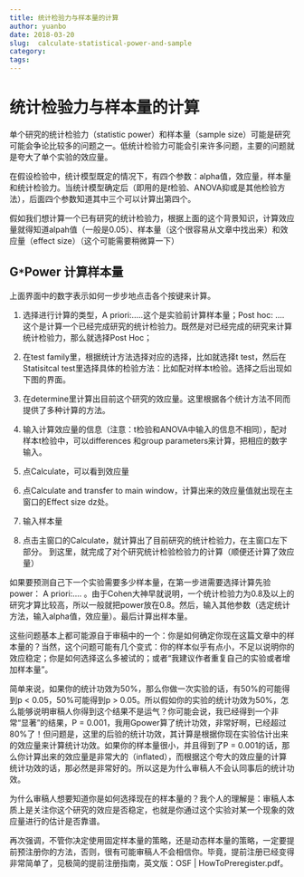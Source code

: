 ```yaml
---
title: 统计检验力与样本量的计算
author: yuanbo
date: 2018-03-20
slug:  calculate-statistical-power-and-sample
category:   
tags: 
---
```




# 统计检验力与样本量的计算

单个研究的统计检验力（statistic power）和样本量（sample size）可能是研究可能会争论比较多的问题之一。低统计检验力可能会引来许多问题，主要的问题就是夸大了单个实验的效应量。

在假设检验中，统计模型既定的情况下，有四个参数：alpha值，效应量，样本量和统计检验力。当统计模型确定后（即用的是*t*检验、ANOVA抑或是其他检验方法），后面四个参数知道其中三个可以计算出第四个。

假如我们想计算一个已有研究的统计检验力，根据上面的这个背景知识，计算效应量就得知道alpah值（一般是0.05）、样本量（这个很容易从文章中找出来）和效应量（effect size）（这个可能需要稍微算一下）



## G`*`Power 计算样本量

上面界面中的数字表示如何一步步地点击各个按键来计算。

1. 选择进行计算的类型，A priori:.....这个是实验前计算样本量；Post hoc: .... 这个是计算一个已经完成研究的统计检验力。既然是对已经完成的研究来计算统计检验力，那么就选择Post Hoc；

2. 在test family里，根据统计方法选择对应的选择，比如就选择t test，然后在Statisitcal test里选择具体的检验方法：比如配对样本t检验。选择之后出现如下图的界面。
3. 在determine里计算出目前这个研究的效应量。这里根据各个统计方法不同而提供了多种计算的方法。
4. 输入计算效应量的信息（注意：t检验和ANOVA中输入的信息不相同），配对样本t检验中，可以differences 和group parameters来计算，把相应的数字输入。
5. 点Calculate，可以看到效应量
6. 点Calculate and transfer to main window，计算出来的效应量值就出现在主窗口的Effect size dz处。
7. 输入样本量
8. 点击主窗口的Calculate，就计算出了目前研究的统计检验力，在主窗口左下部分。
到这里，就完成了对个研究统计检验检验力的计算（顺便还计算了效应量）


如果要预测自己下一个实验需要多少样本量，在第一步进需要选择计算先验power： A priori:.... 。由于Cohen大神早就说明，一个统计检验力为0.8及以上的研究才算比较高，所以一般就把power放在0.8。然后，输入其他参数（选定统计方法，输入alpha值，效应量）。最后计算出样本量。

这些问题基本上都可能源自于审稿中的一个：你是如何确定你现在这篇文章中的样本量的？当然，这个问题可能有几个变式：你的样本似乎有点小，不足以说明你的效应稳定；你是如何选择这么多被试的；或者“我建议作者重复自己的实验或者增加样本量”。

简单来说，如果你的统计功效为50%，那么你做一次实验的话，有50%的可能得到p < 0.05，50%可能得到p > 0.05。所以假如你的实验的统计功效为50%，怎么能够说明审稿人你得到这个结果不是运气？你可能会说，我已经得到一个非常“显著”的结果，P = 0.001，我用Gpower算了统计功效，非常好啊，已经超过80%了！但问题是，这里的后验的统计功效，其计算是根据你现在实验估计出来的效应量来计算统计功效。如果你的样本量很小，并且得到了P = 0.001的话，那么你计算出来的效应量是非常大的（inflated），而根据这个夸大的效应量的计算统计功效的话，那必然是非常好的。所以这是为什么审稿人不会认同事后的统计功效。


为什么审稿人想要知道你是如何选择现在的样本量的？我个人的理解是：审稿人本质上是关注你这个研究的效应是否稳定，也就是你通过这个实验对某一个现象的效应量进行的估计是否靠谱。

再次强调，不管你决定使用固定样本量的策略，还是动态样本量的策略，一定要提前预注册你的方法，否则，很有可能审稿人不会相信你。毕竟，提前注册已经变得非常简单了，见极简的提前注册指南，英文版：OSF | HowToPreregister.pdf。




